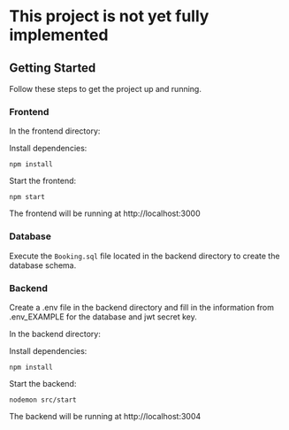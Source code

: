 # This project is not yet fully implemented

## Getting Started

Follow these steps to get the project up and running.

### Frontend

In the frontend directory:

Install dependencies:

`npm install`

Start the frontend:

`npm start`

The frontend will be running at http://localhost:3000

### Database

Execute the `Booking.sql` file located in the backend directory to create the database schema.

### Backend

Create a .env file in the backend directory and fill in the information from .env_EXAMPLE for the database and jwt secret key.

In the backend directory:

Install dependencies:

`npm install`

Start the backend:

`nodemon src/start`

The backend will be running at http://localhost:3004
